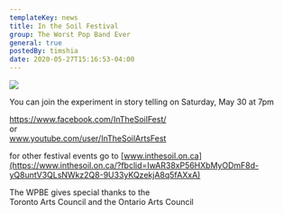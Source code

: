 ```yaml
---
templateKey: news
title: In the Soil Festival
group: The Worst Pop Band Ever
general: true
postedBy: timshia
date: 2020-05-27T15:16:53-04:00
---
```

![](https://scontent.fybz2-1.fna.fbcdn.net/v/t1.0-9/100926438_10163618469125511_875612848036773888_n.jpg?_nc_cat=100&_nc_sid=dd7718&_nc_ohc=0qbBwX3DBSQAX-fSiiN&_nc_ht=scontent.fybz2-1.fna&oh=c0b8c7b4856eab34aac16b7e329eba04&oe=5EF3B894)

You can join the experiment in story telling on Saturday, May 30 at 7pm  
  
[https://www.facebook.com/<wbr></wbr>InTheSoilFest/](https://www.facebook.com/InTheSoilFest/)  
or  
[www.youtube.com/user/<wbr></wbr>InTheSoilArtsFest](https://www.youtube.com/user/InTheSoilArtsFest?fbclid=IwAR2PyaBBcipXm7zAjXB92gduIfjx1UhPT5bHSPyn51I9sBhu-FS_aLzRcAI)<span class="text_exposed_show">  
  
for other festival events go to [www.inthesoil.on.ca](https://www.inthesoil.on.ca/?fbclid=IwAR38xP56HXbMyODmF8d-yQ8untV3QLsNWkz2Q8-9U33yKQzekjA8q5fAXxA)  
  
The WPBE gives special thanks to the  
Toronto Arts Council and the Ontario Arts Council</span>